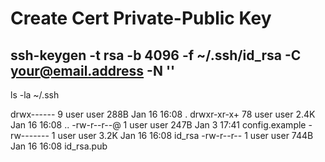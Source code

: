# Create Cert Private-Public Key

## ssh-keygen -t rsa -b 4096 -f ~/.ssh/id_rsa -C your@email.address -N ''

ls -la ~/.ssh

drwx------   9 user  user   288B Jan 16 16:08 .
drwxr-xr-x+ 78 user  user   2.4K Jan 16 16:08 ..
-rw-r--r--@  1 user  user   247B Jan  3 17:41 config.example
-rw-------   1 user  user   3.2K Jan 16 16:08 id_rsa
-rw-r--r--   1 user  user   744B Jan 16 16:08 id_rsa.pub
